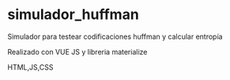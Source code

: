 # simulador_huffman
Simulador para testear codificaciones huffman y calcular entropía

Realizado con VUE JS y libreria materialize

HTML,JS,CSS
